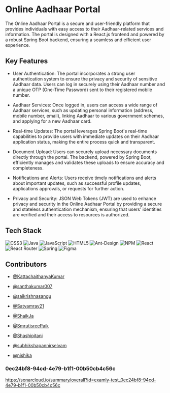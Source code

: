 
# Online Aadhaar Portal

The Online Aadhaar Portal is a secure and user-friendly platform that provides individuals with easy access to their Aadhaar-related services and information. The portal is designed with a React.js frontend and powered by a robust Spring Boot backend, ensuring a seamless and efficient user experience.


## Key Features

* User Authentication: The portal incorporates a strong user authentication system to ensure the privacy and security of sensitive Aadhaar data. Users can log in securely using their Aadhaar number and a unique OTP (One-Time Password) sent to their registered mobile number.

* Aadhaar Services: Once logged in, users can access a wide range of Aadhaar services, such as updating personal information (address, mobile number, email), linking Aadhaar to various government schemes, and applying for a new Aadhaar card.

* Real-time Updates: The portal leverages Spring Boot's real-time capabilities to provide users with immediate updates on their Aadhaar application status, making the entire process quick and transparent.

* Document Upload: Users can securely upload necessary documents directly through the portal. The backend, powered by Spring Boot, efficiently manages and validates these uploads to ensure accuracy and completeness.

* Notifications and Alerts: Users receive timely notifications and alerts about important updates, such as successful profile updates, applications approvals, or requests for further action.

* Privacy and Security: JSON Web Tokens (JWT) are used to enhance privacy and security in the Online Aadhaar Portal by providing a secure and stateless authentication mechanism, ensuring that users' identities are verified and their access to resources is authorized.


## Tech Stack

![CSS3](https://img.shields.io/badge/css3-%231572B6.svg?style=for-the-badge&logo=css3&logoColor=white) ![Java](https://img.shields.io/badge/java-%23ED8B00.svg?style=for-the-badge&logo=java&logoColor=white) ![JavaScript](https://img.shields.io/badge/javascript-%23323330.svg?style=for-the-badge&logo=javascript&logoColor=%23F7DF1E) ![HTML5](https://img.shields.io/badge/html5-%23E34F26.svg?style=for-the-badge&logo=html5&logoColor=white) ![Ant-Design](https://img.shields.io/badge/-AntDesign-%230170FE?style=for-the-badge&logo=ant-design&logoColor=white) ![NPM](https://img.shields.io/badge/NPM-%23000000.svg?style=for-the-badge&logo=npm&logoColor=white) ![React](https://img.shields.io/badge/react-%2320232a.svg?style=for-the-badge&logo=react&logoColor=%2361DAFB) ![React Router](https://img.shields.io/badge/React_Router-CA4245?style=for-the-badge&logo=react-router&logoColor=white) ![Spring](https://img.shields.io/badge/spring-%236DB33F.svg?style=for-the-badge&logo=spring&logoColor=white) 	![Figma](https://img.shields.io/badge/figma-%23F24E1E.svg?style=for-the-badge&logo=figma&logoColor=white)
## Contributors

- [@KattachaithanyaKumar](https://github.com/KattachaithanyaKumar)

- [@santhakumar007](https://github.com/santhakumar007)

- [@saikrishnasangu](https://github.com/saikrishnasangu)

- [@Satyamray21](https://github.com/Satyamray21)

- [@ShaikJa](https://github.com/ShaikJa)

- [@SmrutisreePaik](https://github.com/SmrutisreePaik)

- [@Shashipitani](https://github.com/Shashipitani)

- [@subhikshapannirselvam](https://github.com/subhikshapannirselvam)

- [@nishika](https://github.com/nishika-bandari)

### 0ec24bf8-94cd-4e79-b1f1-00b50cb4c56c

https://sonarcloud.io/summary/overall?id=examly-test_0ec24bf8-94cd-4e79-b1f1-00b50cb4c56c
